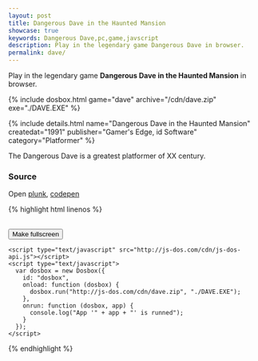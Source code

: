 ```yaml
---
layout: post
title: Dangerous Dave in the Haunted Mansion
showcase: true
keywords: Dangerous Dave,pc,game,javscript
description: Play in the legendary game Dangerous Dave in browser.
permalink: dave/
---
```


Play in the legendary game **Dangerous Dave in the Haunted Mansion** in browser.

{% include dosbox.html game="dave" archive="/cdn/dave.zip" exe="./DAVE.EXE" %}

<!--more-->

{% include details.html name="Dangerous Dave in the Haunted Mansion" createdat="1991" publisher="Gamer's Edge, id Software" category="Platformer" %}

The Dangerous Dave is a greatest platformer of XX century. 

### Source

Open [plunk](http://plnkr.co/edit/iHzskV?p=preview), [codepen](http://codepen.io/caiiiycuk/pen/zvegGK)

{% highlight html linenos %}
<!doctype html>
<html lang="en-us">
  <head>
    <meta charset="utf-8">
    <meta http-equiv="Content-Type" content="text/html; charset=utf-8">
    <title>js-dos api</title>
    <style type="text/css">
      .dosbox-container { width: 640px; height: 400px; }
      .dosbox-container > .dosbox-overlay { background: url(http://js-dos.com/cdn/dave.png); }
    </style>
  </head>
  <body>
    <div id="dosbox"></div>
    <br/>
    <button onclick="dosbox.requestFullScreen();">Make fullscreen</button>
    
    <script type="text/javascript" src="http://js-dos.com/cdn/js-dos-api.js"></script>
    <script type="text/javascript">
      var dosbox = new Dosbox({
        id: "dosbox",
        onload: function (dosbox) {
          dosbox.run("http://js-dos.com/cdn/dave.zip", "./DAVE.EXE");
        },
        onrun: function (dosbox, app) {
          console.log("App '" + app + "' is runned");
        }
      });
    </script>
  </body>
</html>
{% endhighlight %}